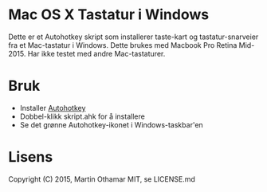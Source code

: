 # Mac OS X Tastatur i Windows

Dette er et Autohotkey skript som installerer taste-kart og tastatur-snarveier fra et
Mac-tastatur i Windows. Dette brukes med Macbook Pro Retina Mid-2015. Har ikke
testet med andre Mac-tastaturer.

# Bruk

* Installer [Autohotkey](http://www.autohotkey.com/)
* Dobbel-klikk skript.ahk for å installere
* Se det grønne Autohotkey-ikonet i Windows-taskbar'en

# Lisens

Copyright (C) 2015, Martin Othamar
MIT, se LICENSE.md
